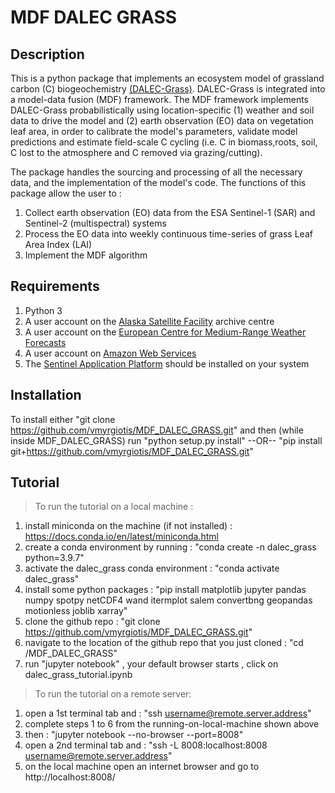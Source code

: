 # MDF DALEC GRASS  

## Description 

This is a python package that implements an ecosystem model of grassland carbon (C) biogeochemistry [(DALEC-Grass)](https://www.sciencedirect.com/science/article/abs/pii/S0308521X2030768X). DALEC-Grass is integrated into a model-data fusion (MDF) framework. The MDF framework implements DALEC-Grass probabilistically using location-specific (1) weather and soil data to drive the model and (2) earth observation (EO) data on vegetation leaf area, in order to calibrate the model's parameters, validate model predictions and estimate field-scale C cycling (i.e. C in biomass,roots, soil, C lost to the atmosphere and C removed via grazing/cutting). 

The package handles the sourcing and processing of all the necessary data, and the implementation of the model's code. The functions of this package allow the user to :

1. Collect earth observation (EO) data from the ESA Sentinel-1 (SAR) and Sentinel-2 (multispectral) systems
2. Process the EO data into weekly continuous time-series of grass Leaf Area Index (LAI)  
3. Implement the MDF algorithm 


## Requirements 

1. Python 3 
2. A user account on the [Alaska Satellite Facility](https://asf.alaska.edu) archive centre
3. A user account on the [European Centre for Medium-Range Weather Forecasts](https://www.ecmwf.int/en/forecasts/datasets)
4. A user account on [Amazon Web Services](https://digital-geography.com/accessing-landsat-and-sentinel-2-on-amazon-web-services/#.V3Lr1I68EfI)
5. The [Sentinel Application Platform](https://step.esa.int/main/download/snap-download/) should be installed on your system 

## Installation 

To install either "git clone https://github.com/vmyrgiotis/MDF_DALEC_GRASS.git" and then (while inside MDF_DALEC_GRASS) run "python setup.py install" 
--OR-- "pip install git+https://github.com/vmyrgiotis/MDF_DALEC_GRASS.git"

## Tutorial 

> To run the tutorial on a local machine : 

1. install miniconda on the machine (if not installed) : https://docs.conda.io/en/latest/miniconda.html
2. create a conda environment by running : "conda create -n dalec_grass python=3.9.7"
3. activate the dalec_grass conda environment : "conda activate dalec_grass"
4. install some python packages : "pip install matplotlib jupyter pandas numpy spotpy netCDF4 wand itermplot salem convertbng geopandas motionless joblib xarray"
5. clone the github repo : "git clone https://github.com/vmyrgiotis/MDF_DALEC_GRASS.git"
6. navigate to the location of the github repo that you just cloned : "cd /MDF_DALEC_GRASS"
7. run "jupyter notebook" , your default browser starts , click on dalec_grass_tutorial.ipynb 

> To run the tutorial on a remote server:

1. open a 1st terminal tab and : "ssh username@remote.server.address"
2. complete steps 1 to 6 from the running-on-local-machine shown above
3. then : "jupyter notebook --no-browser --port=8008"
4. open a 2nd terminal tab and : "ssh -L 8008:localhost:8008 username@remote.server.address"
5. on the local machine open an internet browser and go to http://localhost:8008/
